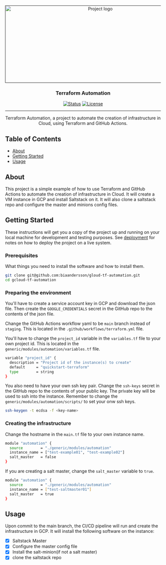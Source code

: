 <p align="center">
  <a href="" rel="noopener">
 <img width=600px height=250px src="https://miro.medium.com/v2/resize:fit:1400/1*I1tkE4KvxSfShAZDllAGBA.png" alt="Project logo"></a>
</p>

<h3 align="center">Terraform Automation</h3>

<div align="center">

[![Status](https://img.shields.io/badge/status-active-success.svg)]()
[![License](https://img.shields.io/badge/license-MIT-blue.svg)](/LICENSE)

</div>

---

<p align="center"> Terraform Automation, a project to automate the creation of infrastructure in Cloud, using Terraform and GitHub Actions.
    <br> 
</p>

## Table of Contents

- [About](#about)
- [Getting Started](#getting_started)
- [Usage](#usage)

## About <a name = "about"></a>

This project is a simple example of how to use Terraform and GitHub Actions to automate the creation of infrastructure in Cloud. It will create a VM instance in GCP and install Saltstack on it. It will also clone a saltstack repo and configure the master and minions config files.

## Getting Started <a name = "getting_started"></a>

These instructions will get you a copy of the project up and running on your local machine for development and testing purposes. See [deployment](#usage) for notes on how to deploy the project on a live system.

### Prerequisites

What things you need to install the software and how to install them.

```bash
git clone git@github.com:biaandersson/gloud-tf-automation.git
cd gcloud-tf-automation
```

### Preparing the environment

You'll have to create a service account key in GCP and download the json file. Then create the `GOOGLE_CREDENTIALS` secret in the GitHub repo to the contents of the json file.

Change the GitHub Actions workflow yaml to be `main` branch instead of `staging`. This is located in the `.github/workflows/terraform.yml` file.

You'll have to change the `project_id` variable in the `variables.tf` file to your own project id. This is located in the `generic/modules/automation/variables.tf` file.

```bash
variable "project_id" {
  description = "Project id of the instance(s) to create"
  default     = "quickstart-terraform"
  type        = string
}
```

You also need to have your own ssh key pair. Change the `ssh-keys` secret in the GitHub repo to the contents of your public key. The private key will be used to ssh into the instance. Remember to change the `generic/modules/automation/scripts/` to set your onw ssh keys.

```bash
ssh-keygen -t ecdsa -f <key-name>
```

### Creating the infrastructure

Change the hostname in the `main.tf` file to your own instance name.

```bash
module "automation" {
  source        = "./generic/modules/automation"
  instance_name = ["test-example01", "test-example02"]
  salt_master   = false
}
```

If you are creating a salt master, change the `salt_master` variable to `true`.

```bash
module "automation" {
  source        = "./generic/modules/automation"
  instance_name = ["test-saltmaster01"]
  salt_master   = true
}
```

## Usage <a name = "usage"></a>

Upon commit to the main branch, the CI/CD pipeline will run and create the infrastructure in GCP.
It will install the following software on the instance:

- [x] Saltstack Master
- [x] Configure the master config file
- [x] Install the salt-minion(if not a salt master)
- [x] clone the saltstack repo
